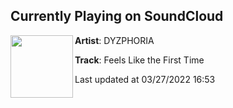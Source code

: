 ## Currently Playing on SoundCloud

[<img align="left" width="100" src="https://i1.sndcdn.com/artworks-KCfJJqeXxWt7Ccxt-ez6lgg-t500x500.jpg">](https://soundcloud.com/dyzphoria/feels-like-the-first-time)

**Artist**: DYZPHORIA 

**Track**: Feels Like the First Time

Last updated at 03/27/2022 16:53
